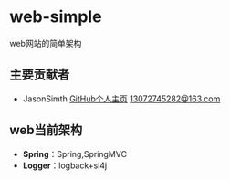 # web-simple
web网站的简单架构

## 主要贡献者
* JasonSimth [GitHub个人主页](https://github.com/JasonSimth) 13072745282@163.com

## web当前架构
* **Spring**：Spring,SpringMVC
* **Logger**：logback+sl4j

